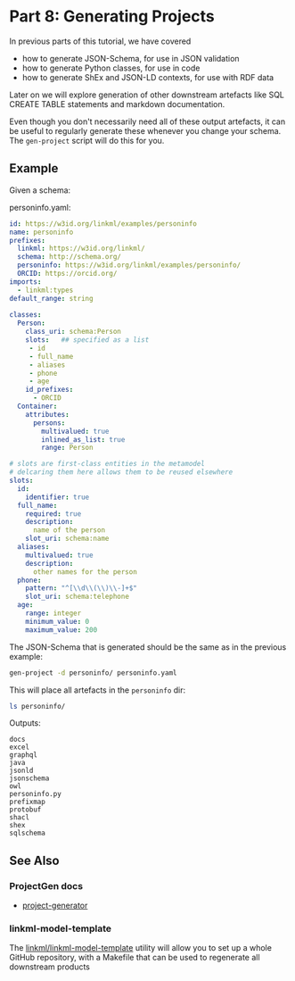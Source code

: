 # Part 8: Generating Projects

In previous parts of this tutorial, we have covered

- how to generate JSON-Schema, for use in JSON validation
- how to generate Python classes, for use in code
- how to generate ShEx and JSON-LD contexts, for use with RDF data

Later on we will explore generation of other downstream artefacts like SQL CREATE TABLE statements and markdown documentation.

Even though you don't necessarily need all of these output artefacts,
it can be useful to regularly generate these whenever you change your
schema. The `gen-project` script will do this for you.

## Example

Given a schema:

personinfo.yaml:

```yaml
id: https://w3id.org/linkml/examples/personinfo
name: personinfo
prefixes:                                 
  linkml: https://w3id.org/linkml/
  schema: http://schema.org/
  personinfo: https://w3id.org/linkml/examples/personinfo/
  ORCID: https://orcid.org/
imports:
  - linkml:types
default_range: string
  
classes:
  Person:
    class_uri: schema:Person             
    slots:   ## specified as a list
     - id
     - full_name
     - aliases
     - phone
     - age
    id_prefixes:
      - ORCID
  Container:
    attributes:
      persons:
        multivalued: true
        inlined_as_list: true
        range: Person

# slots are first-class entities in the metamodel
# delcaring them here allows them to be reused elsewhere
slots:
  id:
    identifier: true
  full_name:
    required: true
    description:
      name of the person
    slot_uri: schema:name
  aliases:
    multivalued: true
    description:
      other names for the person
  phone:
    pattern: "^[\\d\\(\\)\\-]+$"
    slot_uri: schema:telephone 
  age:
    range: integer
    minimum_value: 0
    maximum_value: 200
```

The JSON-Schema that is generated should be the same as in the previous example:

```bash
gen-project -d personinfo/ personinfo.yaml
```

This will place all artefacts in the `personinfo` dir:

```bash
ls personinfo/
```

Outputs:

```text
docs
excel
graphql
java
jsonld
jsonschema
owl
personinfo.py
prefixmap
protobuf
shacl
shex
sqlschema
```


## See Also

### ProjectGen docs

 * [project-generator](generators/project-generator)

### linkml-model-template

The [linkml/linkml-model-template](https://github.com/linkml/linkml-model-template) utility will allow you to set up a whole GitHub repository, with a Makefile that can be used to regenerate all downstream products

